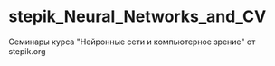 # stepik_Neural_Networks_and_CV
Семинары курса "Нейронные сети и компьютерное зрение" от stepik.org
